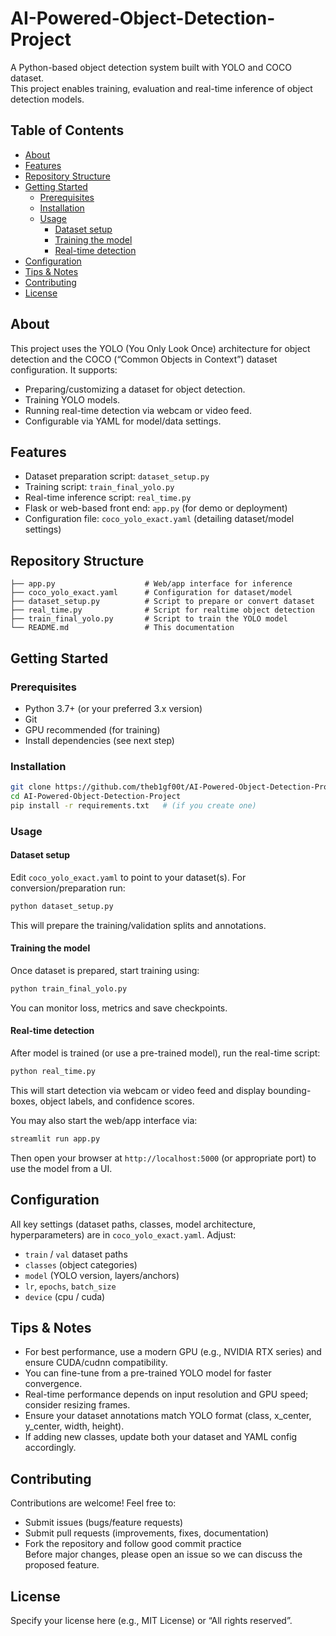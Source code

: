 # AI-Powered-Object-Detection-Project

A Python-based object detection system built with YOLO and COCO dataset.  
This project enables training, evaluation and real-time inference of object detection models.

## Table of Contents
- [About](#about)  
- [Features](#features)  
- [Repository Structure](#repository-structure)  
- [Getting Started](#getting-started)  
  - [Prerequisites](#prerequisites)  
  - [Installation](#installation)  
  - [Usage](#usage)  
    - [Dataset setup](#dataset-setup)  
    - [Training the model](#training-the-model)  
    - [Real-time detection](#real-time-detection)  
- [Configuration](#configuration)  
- [Tips & Notes](#tips-and-notes)  
- [Contributing](#contributing)  
- [License](#license)  

## About  
This project uses the YOLO (You Only Look Once) architecture for object detection and the COCO (“Common Objects in Context”) dataset configuration. It supports:  
- Preparing/customizing a dataset for object detection.  
- Training YOLO models.  
- Running real-time detection via webcam or video feed.  
- Configurable via YAML for model/data settings.

## Features  
- Dataset preparation script: `dataset_setup.py`  
- Training script: `train_final_yolo.py`  
- Real-time inference script: `real_time.py`  
- Flask or web-based front end: `app.py` (for demo or deployment)  
- Configuration file: `coco_yolo_exact.yaml` (detailing dataset/model settings)  

## Repository Structure  
```
├── app.py                    # Web/app interface for inference  
├── coco_yolo_exact.yaml      # Configuration for dataset/model  
├── dataset_setup.py          # Script to prepare or convert dataset  
├── real_time.py              # Script for realtime object detection  
├── train_final_yolo.py       # Script to train the YOLO model  
└── README.md                 # This documentation  
```

## Getting Started  

### Prerequisites  
- Python 3.7+ (or your preferred 3.x version)  
- Git  
- GPU recommended (for training)  
- Install dependencies (see next step)  

### Installation  
```bash
git clone https://github.com/theb1gf00t/AI-Powered-Object-Detection-Project.git  
cd AI-Powered-Object-Detection-Project  
pip install -r requirements.txt   # (if you create one)  
```

### Usage  

#### Dataset setup  
Edit `coco_yolo_exact.yaml` to point to your dataset(s). For conversion/preparation run:  
```bash
python dataset_setup.py   
```
This will prepare the training/validation splits and annotations.

#### Training the model  
Once dataset is prepared, start training using:  
```bash
python train_final_yolo.py  
```
You can monitor loss, metrics and save checkpoints.

#### Real-time detection  
After model is trained (or use a pre-trained model), run the real-time script:  
```bash
python real_time.py   
```
This will start detection via webcam or video feed and display bounding-boxes, object labels, and confidence scores.

You may also start the web/app interface via:  
```bash
streamlit run app.py 
```
Then open your browser at `http://localhost:5000` (or appropriate port) to use the model from a UI.

## Configuration  
All key settings (dataset paths, classes, model architecture, hyperparameters) are in `coco_yolo_exact.yaml`. Adjust:  
- `train` / `val` dataset paths  
- `classes` (object categories)  
- `model` (YOLO version, layers/anchors)  
- `lr`, `epochs`, `batch_size`  
- `device` (cpu / cuda)  

## Tips & Notes  
- For best performance, use a modern GPU (e.g., NVIDIA RTX series) and ensure CUDA/cudnn compatibility.  
- You can fine-tune from a pre-trained YOLO model for faster convergence.  
- Real-time performance depends on input resolution and GPU speed; consider resizing frames.  
- Ensure your dataset annotations match YOLO format (class, x_center, y_center, width, height).  
- If adding new classes, update both your dataset and YAML config accordingly.

## Contributing  
Contributions are welcome! Feel free to:  
- Submit issues (bugs/feature requests)  
- Submit pull requests (improvements, fixes, documentation)  
- Fork the repository and follow good commit practice  
Before major changes, please open an issue so we can discuss the proposed feature.

## License  
Specify your license here (e.g., MIT License) or “All rights reserved”.
